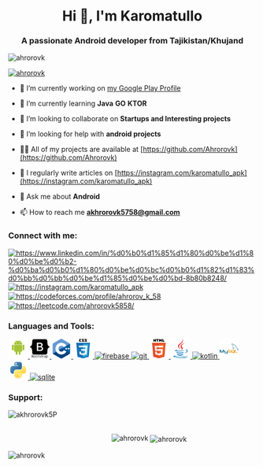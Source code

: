 <h1 align="center">Hi 👋, I'm Karomatullo</h1>
<h3 align="center">A passionate Android developer from Tajikistan/Khujand</h3>

<p align="left"> <img src="https://komarev.com/ghpvc/?username=ahrorovk&label=Profile%20views&color=0e75b6&style=flat" alt="ahrorovk" /> </p>

<p align="left"> <a href="https://github.com/ryo-ma/github-profile-trophy"><img src="https://github-profile-trophy.vercel.app/?username=ahrorovk" alt="ahrorovk" /></a> </p>

- 🔭 I’m currently working on [my Google Play Profile](https://play.google.com/store/apps/dev?id=5972344736553768426)

- 🌱 I’m currently learning **Java** **GO** **KTOR**

- 👯 I’m looking to collaborate on **Startups and Interesting projects**

- 🤝 I’m looking for help with **android projects**

- 👨‍💻 All of my projects are available at [https://github.com/Ahrorovk](https://github.com/Ahrorovk)

- 📝 I regularly write articles on [https://instagram.com/karomatullo_apk](https://instagram.com/karomatullo_apk)

- 💬 Ask me about **Android**

- 📫 How to reach me **akhrorovk5758@gmail.com**

<h3 align="left">Connect with me:</h3>
<p align="left">
<a href="https://linkedin.com/in/https://www.linkedin.com/in/%d0%b0%d1%85%d1%80%d0%be%d1%80%d0%be%d0%b2-%d0%ba%d0%b0%d1%80%d0%be%d0%bc%d0%b0%d1%82%d1%83%d0%bb%d0%bb%d0%be%d1%85%d0%be%d0%bd-8b80b8248/" target="blank"><img align="center" src="https://raw.githubusercontent.com/rahuldkjain/github-profile-readme-generator/master/src/images/icons/Social/linked-in-alt.svg" alt="https://www.linkedin.com/in/%d0%b0%d1%85%d1%80%d0%be%d1%80%d0%be%d0%b2-%d0%ba%d0%b0%d1%80%d0%be%d0%bc%d0%b0%d1%82%d1%83%d0%bb%d0%bb%d0%be%d1%85%d0%be%d0%bd-8b80b8248/" height="30" width="40" /></a>
<a href="https://instagram.com/https://instagram.com/karomatullo_apk" target="blank"><img align="center" src="https://raw.githubusercontent.com/rahuldkjain/github-profile-readme-generator/master/src/images/icons/Social/instagram.svg" alt="https://instagram.com/karomatullo_apk" height="30" width="40" /></a>
<a href="https://codeforces.com/profile/https://codeforces.com/profile/ahrorov_k_58" target="blank"><img align="center" src="https://raw.githubusercontent.com/rahuldkjain/github-profile-readme-generator/master/src/images/icons/Social/codeforces.svg" alt="https://codeforces.com/profile/ahrorov_k_58" height="30" width="40" /></a>
<a href="https://www.leetcode.com/https://leetcode.com/ahrorovk5858/" target="blank"><img align="center" src="https://raw.githubusercontent.com/rahuldkjain/github-profile-readme-generator/master/src/images/icons/Social/leet-code.svg" alt="https://leetcode.com/ahrorovk5858/" height="30" width="40" /></a>
</p>

<h3 align="left">Languages and Tools:</h3>
<p align="left"> <a href="https://developer.android.com" target="_blank" rel="noreferrer"> <img src="https://raw.githubusercontent.com/devicons/devicon/master/icons/android/android-original-wordmark.svg" alt="android" width="40" height="40"/> </a> <a href="https://getbootstrap.com" target="_blank" rel="noreferrer"> <img src="https://raw.githubusercontent.com/devicons/devicon/master/icons/bootstrap/bootstrap-plain-wordmark.svg" alt="bootstrap" width="40" height="40"/> </a> <a href="https://www.w3schools.com/cpp/" target="_blank" rel="noreferrer"> <img src="https://raw.githubusercontent.com/devicons/devicon/master/icons/cplusplus/cplusplus-original.svg" alt="cplusplus" width="40" height="40"/> </a> <a href="https://www.w3schools.com/css/" target="_blank" rel="noreferrer"> <img src="https://raw.githubusercontent.com/devicons/devicon/master/icons/css3/css3-original-wordmark.svg" alt="css3" width="40" height="40"/> </a> <a href="https://firebase.google.com/" target="_blank" rel="noreferrer"> <img src="https://www.vectorlogo.zone/logos/firebase/firebase-icon.svg" alt="firebase" width="40" height="40"/> </a> <a href="https://git-scm.com/" target="_blank" rel="noreferrer"> <img src="https://www.vectorlogo.zone/logos/git-scm/git-scm-icon.svg" alt="git" width="40" height="40"/> </a> <a href="https://www.w3.org/html/" target="_blank" rel="noreferrer"> <img src="https://raw.githubusercontent.com/devicons/devicon/master/icons/html5/html5-original-wordmark.svg" alt="html5" width="40" height="40"/> </a> <a href="https://www.java.com" target="_blank" rel="noreferrer"> <img src="https://raw.githubusercontent.com/devicons/devicon/master/icons/java/java-original.svg" alt="java" width="40" height="40"/> </a> <a href="https://kotlinlang.org" target="_blank" rel="noreferrer"> <img src="https://www.vectorlogo.zone/logos/kotlinlang/kotlinlang-icon.svg" alt="kotlin" width="40" height="40"/> </a> <a href="https://www.mysql.com/" target="_blank" rel="noreferrer"> <img src="https://raw.githubusercontent.com/devicons/devicon/master/icons/mysql/mysql-original-wordmark.svg" alt="mysql" width="40" height="40"/> </a> <a href="https://www.python.org" target="_blank" rel="noreferrer"> <img src="https://raw.githubusercontent.com/devicons/devicon/master/icons/python/python-original.svg" alt="python" width="40" height="40"/> </a> <a href="https://www.sqlite.org/" target="_blank" rel="noreferrer"> <img src="https://www.vectorlogo.zone/logos/sqlite/sqlite-icon.svg" alt="sqlite" width="40" height="40"/> </a> </p>


<h3 align="left">Support:</h3>
<p><a href="https://www.buymeacoffee.com/akhrorovk5P"> <img align="left" src="https://cdn.buymeacoffee.com/buttons/v2/default-yellow.png" height="50" width="210" alt="akhrorovk5P" /></a></p><br><br>


<p><img align="left" src="https://github-readme-stats.vercel.app/api/top-langs?username=ahrorovk&show_icons=true&locale=en&layout=compact" alt="ahrorovk" /></p>

<p>&nbsp;<img align="center" src="https://github-readme-stats.vercel.app/api?username=ahrorovk&show_icons=true&locale=en" alt="ahrorovk" /></p>

<p><img align="center" src="https://github-readme-streak-stats.herokuapp.com/?user=ahrorovk&" alt="ahrorovk" /></p>
